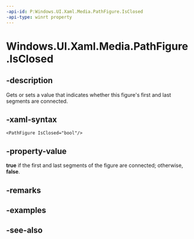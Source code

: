 ```yaml
---
-api-id: P:Windows.UI.Xaml.Media.PathFigure.IsClosed
-api-type: winrt property
---
```


<!-- Property syntax
public bool IsClosed { get;  set; }
-->

# Windows.UI.Xaml.Media.PathFigure.IsClosed

## -description
Gets or sets a value that indicates whether this figure's first and last segments are connected.



## -xaml-syntax
```xaml
<PathFigure IsClosed="bool"/>
```


## -property-value
**true** if the first and last segments of the figure are connected; otherwise, **false**.

## -remarks

## -examples

## -see-also
